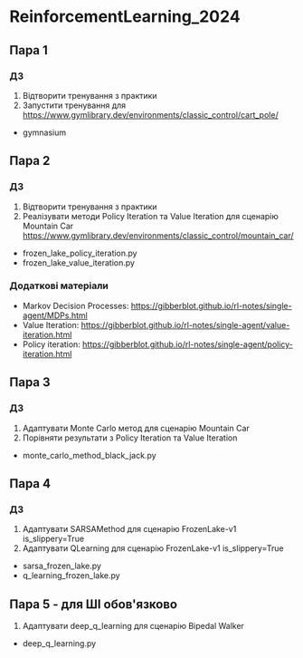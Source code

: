 # ReinforcementLearning_2024

## Пара 1 
### ДЗ 
1. Відтворити тренування з практики 
2. Запустити тренування для https://www.gymlibrary.dev/environments/classic_control/cart_pole/

* gymnasium

## Пара 2

### ДЗ
1. Відтворити тренування з практики
2. Реалізувати методи Policy Iteration та Value Iteration для сценарію Mountain Car https://www.gymlibrary.dev/environments/classic_control/mountain_car/

* frozen_lake_policy_iteration.py
* frozen_lake_value_iteration.py

### Додаткові матеріали
* Markov Decision Processes: https://gibberblot.github.io/rl-notes/single-agent/MDPs.html
* Value Iteration:  https://gibberblot.github.io/rl-notes/single-agent/value-iteration.html
* Policy iteration: https://gibberblot.github.io/rl-notes/single-agent/policy-iteration.html


## Пара 3

### ДЗ
1. Адаптувати Monte Carlo метод для сценарію Mountain Car
2. Порівняти результати з Policy Iteration та Value Iteration

* monte_carlo_method_black_jack.py

## Пара 4

### ДЗ

1. Адаптувати SARSAMethod для сценарію FrozenLake-v1 is_slippery=True
2. Адаптувати QLearning для сценарію FrozenLake-v1 is_slippery=True

* sarsa_frozen_lake.py
* q_learning_frozen_lake.py

## Пара 5 - для ШІ обов'язково

1. Адаптувати deep_q_learning для сценарію Bipedal Walker

* deep_q_learning.py